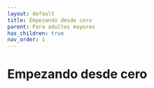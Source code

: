 ```yaml
---
layout: default
title: Empezando desde cero
parent: Para adultos mayores
has_children: true
nav_order: 1
---
```

 
 # Empezando desde cero